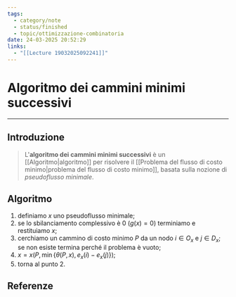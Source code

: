 ```yaml
---
tags:
  - category/note
  - status/finished
  - topic/ottimizzazione-combinatoria
date: 24-03-2025 20:52:29
links:
  - "[[Lecture 19032025092241]]"
---
```

# Algoritmo dei cammini minimi successivi
---
## Introduzione
> L'**algoritmo dei cammini minimi successivi** è un [[Algoritmo|algoritmo]] per risolvere il [[Problema del flusso di costo minimo|problema del flusso di costo minimo]], basata sulla nozione di _pseudoflusso minimale_.

## Algoritmo
1. definiamo $x$ uno pseudoflusso minimale;
2. se lo sbilanciamento complessivo è 0 ($g(x) = 0$) terminiamo e restituiamo $x$;
3. cerchiamo un cammino di costo minimo $P$ da un nodo $i \in O_{x}$ e $j \in D_{x}$; se non esiste termina perché il problema è vuoto;
4. $x = x(P, \min\{\theta(P, x), e_{x}(i) - e_{x}(j)\})$;
5. torna al punto 2.

## Referenze